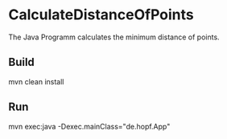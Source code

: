 # CalculateDistanceOfPoints
The Java Programm calculates the minimum distance of points.

## Build
mvn clean install

## Run
mvn exec:java -Dexec.mainClass="de.hopf.App"

